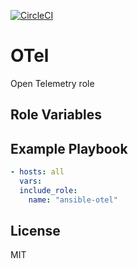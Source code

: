 [![CircleCI](https://circleci.com/gh/mtpettyp/ansible-otel.svg?style=svg)](https://circleci.com/gh/mtpettyp/ansible-otel)



OTel
=========

Open Telemetry role


Role Variables
--------------


Example Playbook
----------------

```yaml
- hosts: all
  vars:
  include_role:
    name: "ansible-otel"
```


License
-------

MIT

